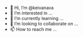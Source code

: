 - 👋 Hi, I’m @keivanava
- 👀 I’m interested in ...
- 🌱 I’m currently learning ...
- 💞️ I’m looking to collaborate on ...
- 📫 How to reach me ...

<!---
keivanava/keivanava is a ✨ special ✨ repository because its `README.md` (this file) appears on your GitHub profile.
You can click the Preview link to take a look at your changes.
--->
